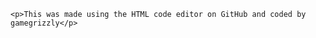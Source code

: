 <!DOCTYPE html>
<html lang="en">
<head>
    <meta charset="UTF-8">
    <meta name="viewport" content="width=device-width, initial-scale=1.0">
    <title>Message by gamegrizzly</title>
</head>
<body>

    <p>This was made using the HTML code editor on GitHub and coded by gamegrizzly</p>

</body>
</html>
